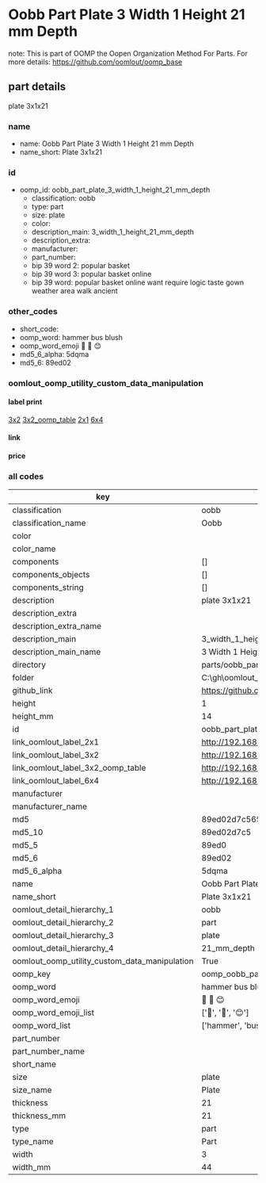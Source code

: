 # Oobb Part Plate 3 Width 1 Height 21 mm Depth  

note: This is part of OOMP the Oopen Organization Method For Parts. For more details: https://github.com/oomlout/oomp_base

##  part details
  



plate 3x1x21



### name
* name: Oobb Part Plate 3 Width 1 Height 21 mm Depth
* name_short: Plate 3x1x21 
### id
* oomp_id: oobb_part_plate_3_width_1_height_21_mm_depth
  * classification: oobb
  * type: part
  * size: plate
  * color: 
  * description_main: 3_width_1_height_21_mm_depth
  * description_extra: 
  * manufacturer: 
  * part_number: 
  * bip 39 word 2: popular basket
  * bip 39 word 3: popular basket online
  * bip 39 word: popular basket online want require logic taste gown weather area walk ancient

### other_codes
* short_code: 
* oomp_word: hammer bus blush
* oomp_word_emoji :hammer: :bus: :blush:
* md5_6_alpha: 5dqma
* md5_6: 89ed02






### oomlout_oomp_utility_custom_data_manipulation
#### label print
[3x2](http://192.168.1.245:1112/?label=oomp%205dqma)
[3x2_oomp_table](http://192.168.1.108:1112/?label=oomp%205dqma)
[2x1](http://192.168.1.242:1112/?label=oomp%205dqma)
[6x4](http://192.168.1.55:1112/?label=oomp%205dqma)    

#### link

                              

#### price







### all codes 
| key | value |  
| --- | --- |  
| classification | oobb |  
| classification_name | Oobb |  
| color |  |  
| color_name |  |  
| components | [] |  
| components_objects | [] |  
| components_string | [] |  
| description | plate 3x1x21 |  
| description_extra |  |  
| description_extra_name |  |  
| description_main | 3_width_1_height_21_mm_depth |  
| description_main_name | 3 Width 1 Height 21 mm Depth |  
| directory | parts/oobb_part_plate_3_width_1_height_21_mm_depth |  
| folder | C:\gh\oomlout_oobb_version_4_generated_parts\things\oobb_part_plate_3_width_1_height_21_mm_depth |  
| github_link | https://github.com/oomlout/oomlout_oomp_part_src/tree/main/parts/oobb_part_plate_3_width_1_height_21_mm_depth |  
| height | 1 |  
| height_mm | 14 |  
| id | oobb_part_plate_3_width_1_height_21_mm_depth |  
| link_oomlout_label_2x1 | http://192.168.1.242:1112/?label=oomp%205dqma |  
| link_oomlout_label_3x2 | http://192.168.1.245:1112/?label=oomp%205dqma |  
| link_oomlout_label_3x2_oomp_table | http://192.168.1.108:1112/?label=oomp%205dqma |  
| link_oomlout_label_6x4 | http://192.168.1.55:1112/?label=oomp%205dqma |  
| manufacturer |  |  
| manufacturer_name |  |  
| md5 | 89ed02d7c5653bc60e5b8f6f35c4cd41 |  
| md5_10 | 89ed02d7c5 |  
| md5_5 | 89ed0 |  
| md5_6 | 89ed02 |  
| md5_6_alpha | 5dqma |  
| name | Oobb Part Plate 3 Width 1 Height 21 mm Depth |  
| name_short | Plate 3x1x21  |  
| oomlout_detail_hierarchy_1 | oobb |  
| oomlout_detail_hierarchy_2 | part |  
| oomlout_detail_hierarchy_3 | plate |  
| oomlout_detail_hierarchy_4 | 21_mm_depth |  
| oomlout_oomp_utility_custom_data_manipulation | True |  
| oomp_key | oomp_oobb_part_plate_3_width_1_height_21_mm_depth |  
| oomp_word | hammer bus blush |  
| oomp_word_emoji | :hammer: :bus: :blush: |  
| oomp_word_emoji_list | [':hammer:', ':bus:', ':blush:'] |  
| oomp_word_list | ['hammer', 'bus', 'blush'] |  
| part_number |  |  
| part_number_name |  |  
| short_name |  |  
| size | plate |  
| size_name | Plate |  
| thickness | 21 |  
| thickness_mm | 21 |  
| type | part |  
| type_name | Part |  
| width | 3 |  
| width_mm | 44 |  
